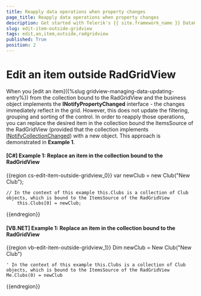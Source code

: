 ```yaml
---
title: Reapply data operations when property changes
page_title: Reapply data operations when property changes
description: Get started with Telerik's {{ site.framework_name }} DataGrid and learn how to reapply the filtering, sorting and grouping when a property of the data item is changed.
slug: edit-item-outside-gridview
tags: edit,an,item,outside,radgridview
published: True
position: 2
---
```


# Edit an item outside RadGridView

When you [edit an item]({%slug gridview-managing-data-updating-entry%}) from the collection bound to the RadGridView and the business object implements the __INotifyPropertyChanged__ interface - the changes immediately reflect in the grid. However, this does not update the filtering, grouping and sorting of the control. In order to reapply those operations, you can replace the desired item in the collection bound the ItemsSource of the RadGridView (provided that the collection implements [INotifyCollectionChanged](https://docs.microsoft.com/en-us/dotnet/api/system.collections.specialized.inotifycollectionchanged?view=netframework-4.8)) with a new object. This approach is demonstrated in __Example 1__.

#### __[C#] Example 1: Replace an item in the collection bound to the RadGridView__

{{region cs-edit-item-outside-gridview_0}}
	var newClub = new Club("New Club");
	
	// In the context of this example this.Clubs is a collection of Club objects, which is bound to the ItemsSource of the RadGridView
    	this.Clubs[0] = newClub;
{{endregion}}

#### __[VB.NET] Example 1: Replace an item in the collection bound to the RadGridView__

{{region vb-edit-item-outside-gridview_1}}
	Dim newClub = New Club("New Club")

	' In the context of this example this.Clubs is a collection of Club objects, which is bound to the ItemsSource of the RadGridView
	Me.Clubs(0) = newClub
{{endregion}}
